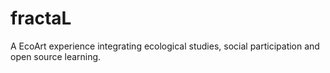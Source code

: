 # fractaL
A EcoArt experience integrating ecological studies, social participation and open source learning.
